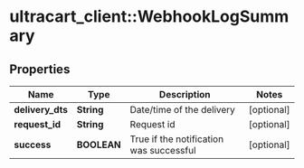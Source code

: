 # ultracart_client::WebhookLogSummary

## Properties
Name | Type | Description | Notes
------------ | ------------- | ------------- | -------------
**delivery_dts** | **String** | Date/time of the delivery | [optional] 
**request_id** | **String** | Request id | [optional] 
**success** | **BOOLEAN** | True if the notification was successful | [optional] 


